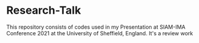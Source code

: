 # Research-Talk
This repository consists of codes used in my Presentation at SIAM-IMA Conference 2021 at the University of Sheffield, England.
It's a review work

